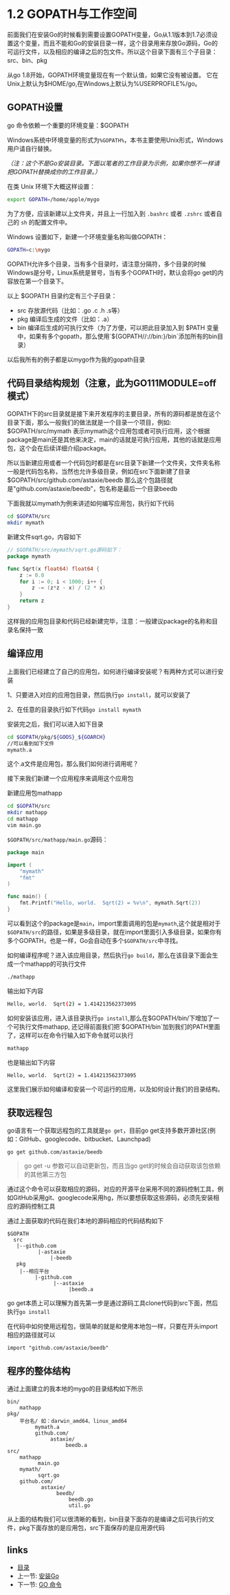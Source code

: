 # 1.2 GOPATH与工作空间

前面我们在安装Go的时候看到需要设置GOPATH变量，Go从1.1版本到1.7必须设置这个变量，而且不能和Go的安装目录一样，这个目录用来存放Go源码，Go的可运行文件，以及相应的编译之后的包文件。所以这个目录下面有三个子目录：src、bin、pkg

从go 1.8开始，GOPATH环境变量现在有一个默认值，如果它没有被设置。 它在Unix上默认为$HOME/go,在Windows上默认为%USERPROFILE%/go。
## GOPATH设置
  go 命令依赖一个重要的环境变量：$GOPATH

  Windows系统中环境变量的形式为`%GOPATH%`，本书主要使用Unix形式，Windows用户请自行替换。

  *（注：这个不是Go安装目录。下面以笔者的工作目录为示例，如果你想不一样请把GOPATH替换成你的工作目录。）*

  在类 Unix 环境下大概这样设置：
```sh
export GOPATH=/home/apple/mygo
```
  为了方便，应该新建以上文件夹，并且上一行加入到 `.bashrc` 或者 `.zshrc` 或者自己的 `sh` 的配置文件中。

  Windows 设置如下，新建一个环境变量名称叫做GOPATH：
```sh
GOPATH=c:\mygo
```
GOPATH允许多个目录，当有多个目录时，请注意分隔符，多个目录的时候Windows是分号，Linux系统是冒号，当有多个GOPATH时，默认会将go get的内容放在第一个目录下。


以上 $GOPATH 目录约定有三个子目录：

- src 存放源代码（比如：.go .c .h .s等）
- pkg 编译后生成的文件（比如：.a）
- bin 编译后生成的可执行文件（为了方便，可以把此目录加入到 $PATH 变量中，如果有多个gopath，那么使用`${GOPATH//://bin:}/bin`添加所有的bin目录）

以后我所有的例子都是以mygo作为我的gopath目录


## 代码目录结构规划（注意，此为GO111MODULE=off模式）
GOPATH下的src目录就是接下来开发程序的主要目录，所有的源码都是放在这个目录下面，那么一般我们的做法就是一个目录一个项目，例如: $GOPATH/src/mymath 表示mymath这个应用包或者可执行应用，这个根据package是main还是其他来决定，main的话就是可执行应用，其他的话就是应用包，这个会在后续详细介绍package。


所以当新建应用或者一个代码包时都是在src目录下新建一个文件夹，文件夹名称一般是代码包名称，当然也允许多级目录，例如在src下面新建了目录$GOPATH/src/github.com/astaxie/beedb 那么这个包路径就是"github.com/astaxie/beedb"，包名称是最后一个目录beedb

下面我就以mymath为例来讲述如何编写应用包，执行如下代码
```sh
cd $GOPATH/src
mkdir mymath
```

新建文件sqrt.go，内容如下
```go
// $GOPATH/src/mymath/sqrt.go源码如下：
package mymath

func Sqrt(x float64) float64 {
	z := 0.0
	for i := 0; i < 1000; i++ {
		z -= (z*z - x) / (2 * x)
	}
	return z
}
```
这样我的应用包目录和代码已经新建完毕，注意：一般建议package的名称和目录名保持一致

## 编译应用
上面我们已经建立了自己的应用包，如何进行编译安装呢？有两种方式可以进行安装

1、只要进入对应的应用包目录，然后执行`go install`，就可以安装了

2、在任意的目录执行如下代码`go install mymath`

安装完之后，我们可以进入如下目录
```sh
cd $GOPATH/pkg/${GOOS}_${GOARCH}
//可以看到如下文件
mymath.a
```
这个.a文件是应用包，那么我们如何进行调用呢？

接下来我们新建一个应用程序来调用这个应用包

新建应用包mathapp
```sh
cd $GOPATH/src
mkdir mathapp
cd mathapp
vim main.go
```

`$GOPATH/src/mathapp/main.go`源码：
```go
package main

import (
	"mymath"
	"fmt"
)

func main() {
	fmt.Printf("Hello, world.  Sqrt(2) = %v\n", mymath.Sqrt(2))
}
```

可以看到这个的package是`main`，import里面调用的包是`mymath`,这个就是相对于`$GOPATH/src`的路径，如果是多级目录，就在import里面引入多级目录，如果你有多个GOPATH，也是一样，Go会自动在多个`$GOPATH/src`中寻找。

如何编译程序呢？进入该应用目录，然后执行`go build`，那么在该目录下面会生成一个mathapp的可执行文件
```sh
./mathapp
```

输出如下内容
```sh
Hello, world.  Sqrt(2) = 1.414213562373095
```

如何安装该应用，进入该目录执行`go install`,那么在$GOPATH/bin/下增加了一个可执行文件mathapp, 还记得前面我们把`$GOPATH/bin`加到我们的PATH里面了，这样可以在命令行输入如下命令就可以执行

```sh
mathapp
```
	
也是输出如下内容

	Hello, world.  Sqrt(2) = 1.414213562373095
	
这里我们展示如何编译和安装一个可运行的应用，以及如何设计我们的目录结构。

## 获取远程包
   go语言有一个获取远程包的工具就是`go get`，目前go get支持多数开源社区(例如：GitHub、googlecode、bitbucket、Launchpad)

	go get github.com/astaxie/beedb
	
>go get -u 参数可以自动更新包，而且当go get的时候会自动获取该包依赖的其他第三方包	

通过这个命令可以获取相应的源码，对应的开源平台采用不同的源码控制工具，例如GitHub采用git、googlecode采用hg，所以要想获取这些源码，必须先安装相应的源码控制工具

通过上面获取的代码在我们本地的源码相应的代码结构如下

	$GOPATH
	  src
	   |--github.com
			  |-astaxie
				  |-beedb
	   pkg
		|--相应平台
			 |-github.com
				   |--astaxie
						|beedb.a

go get本质上可以理解为首先第一步是通过源码工具clone代码到src下面，然后执行`go install`

在代码中如何使用远程包，很简单的就是和使用本地包一样，只要在开头import相应的路径就可以

	import "github.com/astaxie/beedb"

## 程序的整体结构
通过上面建立的我本地的mygo的目录结构如下所示

	bin/
		mathapp
	pkg/
		平台名/ 如：darwin_amd64、linux_amd64
			 mymath.a
			 github.com/
				  astaxie/
					   beedb.a
	src/
		mathapp
			  main.go
		mymath/
			  sqrt.go
		github.com/
			   astaxie/
					beedb/
						beedb.go
						util.go

从上面的结构我们可以很清晰的看到，bin目录下面存的是编译之后可执行的文件，pkg下面存放的是应用包，src下面保存的是应用源代码


## links
  * [目录](<preface.md>)
  * 上一节: [安装Go](<01.1.md>)
  * 下一节: [GO 命令](<01.3.md>)
